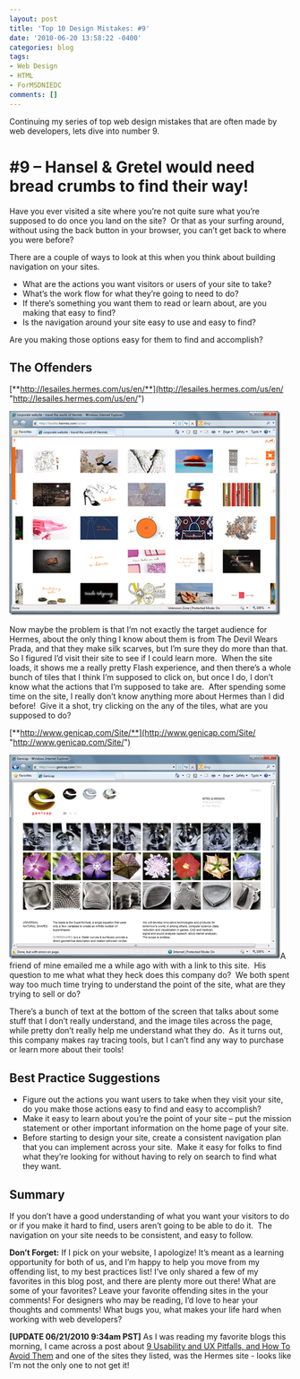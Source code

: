 ```yaml
---
layout: post
title: 'Top 10 Design Mistakes: #9'
date: '2010-06-20 13:58:22 -0400'
categories: blog
tags:
- Web Design
- HTML
- ForMSDNIEDC
comments: []
---
```


Continuing my series of top web design mistakes that are often made by web developers, lets dive into number 9.

# #9 – Hansel &amp; Gretel would need bread crumbs to find their way!

Have you ever visited a site where you’re not quite sure what you’re supposed to do once you land on the site?  Or that as your surfing around, without using the back button in your browser, you can’t get back to where you were before?

There are a couple of ways to look at this when you think about building navigation on your sites.

*   What are the actions you want visitors or users of your site to take?
*   What’s the work flow for what they’re going to need to do?
*   If there’s something you want them to read or learn about, are you making that easy to find?
*   Is the navigation around your site easy to use and easy to find?

Are you making those options easy for them to find and accomplish?

## The Offenders

[**http://lesailes.hermes.com/us/en/**](http://lesailes.hermes.com/us/en/ "http://lesailes.hermes.com/us/en/")

[![Hermes](/assets/Hermes.png "Hermes")](http://lesailes.hermes.com/us/en/)

Now maybe the problem is that I’m not exactly the target audience for Hermes, about the only thing I know about them is from The Devil Wears Prada, and that they make silk scarves, but I’m sure they do more than that.  So I figured I’d visit their site to see if I could learn more.  When the site loads, it shows me a really pretty Flash experience, and then there’s a whole bunch of tiles that I think I’m supposed to click on, but once I do, I don’t know what the actions that I’m supposed to take are.  After spending some time on the site, I really don’t know anything more about Hermes than I did before!  Give it a shot, try clicking on the any of the tiles, what are you supposed to do?

[**http://www.genicap.com/Site/**](http://www.genicap.com/Site/ "http://www.genicap.com/Site/")

[![Genicap](/assets/Genicap.png "Genicap")](http://www.genicap.com/Site/)A friend of mine emailed me a while ago with with a link to this site.  His question to me what what they heck does this company do?  We both spent way too much time trying to understand the point of the site, what are they trying to sell or do?

There’s a bunch of text at the bottom of the screen that talks about some stuff that I don’t really understand, and the image tiles across the page, while pretty don’t really help me understand what they do.  As it turns out, this company makes ray tracing tools, but I can’t find any way to purchase or learn more about their tools!

## Best Practice Suggestions

*   Figure out the actions you want users to take when they visit your site, do you make those actions easy to find and easy to accomplish?
*   Make it easy to learn about you’re the point of your site – put the mission statement or other important information on the home page of your site.
*   Before starting to design your site, create a consistent navigation plan that you can implement across your site.  Make it easy for folks to find what they’re looking for without having to rely on search to find what they want.

## Summary

If you don’t have a good understanding of what you want your visitors to do or if you make it hard to find, users aren’t going to be able to do it.  The navigation on your site needs to be consistent, and easy to follow.

**Don’t Forget:** If I pick on your website, I apologize! It’s meant as a learning opportunity for both of us, and I’m happy to help you move from my offending list, to my best practices list! I’ve only shared a few of my favorites in this blog post, and there are plenty more out there! What are some of your favorites? Leave your favorite offending sites in the your comments! For designers who may be reading, I’d love to hear your thoughts and comments! What bugs you, what makes your life hard when working with web developers?

**[UPDATE 06/21/2010 9:34am PST]** As I was reading my favorite blogs this morning, I came across a post about [9 Usability and UX Pitfalls, and How To Avoid Them](http://www.1stwebdesigner.com/development/usability-ux-pitfalls-howto-avoid/) and one of the sites they listed, was the Hermes site - looks like I'm not the only one to not get it!